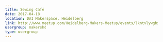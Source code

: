 ```yaml
---
title: Sewing Café
date: 2017-04-18
location: DAI Makerspace, Heidelberg
link: http://www.meetup.com/Heidelberg-Makers-Meetup/events/lkntvlywgbxb/
usergroup: makershd
type: usergroup
---
```

